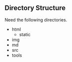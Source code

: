 Directory Structure 
--------------------

Need the following directories.
+ html
	- static
+ img
+ md
+ src
+ tools
